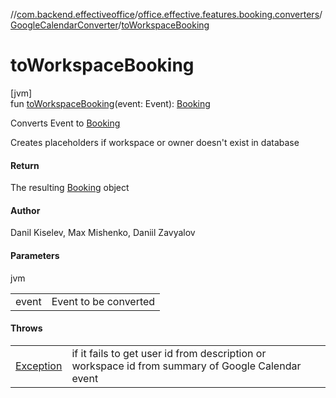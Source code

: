 //[com.backend.effectiveoffice](../../../index.md)/[office.effective.features.booking.converters](../index.md)/[GoogleCalendarConverter](index.md)/[toWorkspaceBooking](to-workspace-booking.md)

# toWorkspaceBooking

[jvm]\
fun [toWorkspaceBooking](to-workspace-booking.md)(event: Event): [Booking](../../office.effective.model/-booking/index.md)

Converts Event to [Booking](../../office.effective.model/-booking/index.md)

Creates placeholders if workspace or owner doesn't exist in database

#### Return

The resulting [Booking](../../office.effective.model/-booking/index.md) object

#### Author

Danil Kiselev, Max Mishenko, Daniil Zavyalov

#### Parameters

jvm

| | |
|---|---|
| event | Event to be converted |

#### Throws

| | |
|---|---|
| [Exception](https://kotlinlang.org/api/latest/jvm/stdlib/kotlin/-exception/index.html) | if it fails to get user id from description or workspace id from summary of Google Calendar event |
